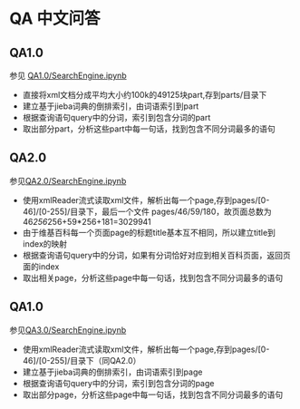 # QA 中文问答

## QA1.0 
参见 [QA1.0/SearchEngine.ipynb](https://github.com/githubxiaowei/QA/blob/master/QA1.0/SearchEngine.ipynb)

* 直接将xml文档分成平均大小约100k的49125块part,存到parts/目录下
* 建立基于jieba词典的倒排索引，由词语索引到part
* 根据查询语句query中的分词，索引到包含分词的part
* 取出部分part，分析这些part中每一句话，找到包含不同分词最多的语句


## QA2.0 
参见[QA2.0/SearchEngine.ipynb](https://github.com/githubxiaowei/QA/blob/master/QA2.0/SearchEngine.ipynb)

* 使用xmlReader流式读取xml文件，解析出每一个page,存到pages/[0-46]/[0-255]/目录下，最后一个文件 pages/46/59/180，故页面总数为46*256*256+59*256+181=3029941
* 由于维基百科每一个页面page的标题title基本互不相同，所以建立title到index的映射
* 根据查询语句query中的分词，如果有分词恰好对应到相关百科页面，返回页面的index
* 取出相关page，分析这些page中每一句话，找到包含不同分词最多的语句


## QA1.0 
参见[QA3.0/SearchEngine.ipynb](https://github.com/githubxiaowei/QA/blob/master/QA3.0/SearchEngine.ipynb)

* 使用xmlReader流式读取xml文件，解析出每一个page,存到pages/[0-46]/[0-255]/目录下（同QA2.0）
* 建立基于jieba词典的倒排索引，由词语索引到page
* 根据查询语句query中的分词，索引到包含分词的page
* 取出部分page，分析这些page中每一句话，找到包含不同分词最多的语句	


